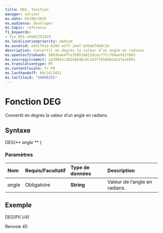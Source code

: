 ```yaml
---
title: DEG, fonction
manager: soliver
ms.date: 03/09/2015
ms.audience: Developer
ms.topic: reference
f1_keywords:
- Vis_DSS.chm82251419
ms.localizationpriority: medium
ms.assetid: ed3c7e1a-620d-a1f7-2eef-bd3e674b0c1b
description: Convertit en degrés la valeur d’un angle en radians.
ms.openlocfilehash: 9893b4e4ffe7b9510822dcec77fc764ae931f805
ms.sourcegitcommit: a1d9041c20256616c9c183f7d1049142a7ac6991
ms.translationtype: MT
ms.contentlocale: fr-FR
ms.lasthandoff: 09/24/2021
ms.locfileid: "59608255"
---
```

# <a name="deg-function"></a>Fonction DEG

Convertit en degrés la valeur d’un angle en radians.
  
## <a name="syntax"></a>Syntaxe

DEG(** *angle* ** ) 
  
### <a name="parameters"></a>Paramètres

|**Nom**|**Requis/Facultatif**|**Type de données**|**Description**|
|:-----|:-----|:-----|:-----|
| _angle_ <br/> |Obligatoire  <br/> |**String** <br/> |Valeur de l’angle en radians.  <br/> |
   
## <a name="example"></a>Exemple

DEG(PI( )/4) 
  
Renvoie 45 
  

